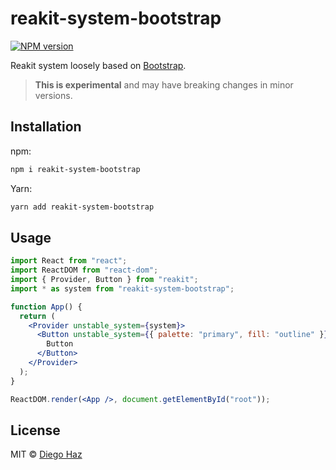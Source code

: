 # reakit-system-bootstrap

<a href="https://npmjs.org/package/reakit-system-bootstrap"><img alt="NPM version" src="https://img.shields.io/npm/v/reakit-system-bootstrap.svg" /></a>

Reakit system loosely based on [Bootstrap](https://getbootstrap.com/).

> **This is experimental** and may have breaking changes in minor versions.

## Installation

npm:
```sh
npm i reakit-system-bootstrap
```

Yarn:
```sh
yarn add reakit-system-bootstrap
```

## Usage

```jsx
import React from "react";
import ReactDOM from "react-dom";
import { Provider, Button } from "reakit";
import * as system from "reakit-system-bootstrap";

function App() {
  return (
    <Provider unstable_system={system}>
      <Button unstable_system={{ palette: "primary", fill: "outline" }}>
        Button
      </Button>
    </Provider>
  );
}

ReactDOM.render(<App />, document.getElementById("root"));
```

## License

MIT © [Diego Haz](https://github.com/diegohaz)
